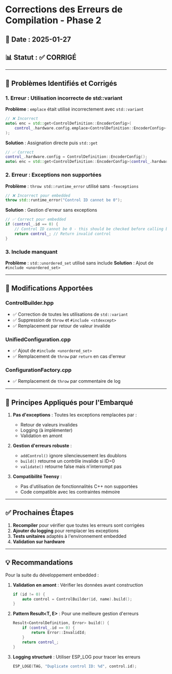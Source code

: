 # Corrections des Erreurs de Compilation - Phase 2

## 📅 Date : 2025-01-27
## 📊 Statut : ✅ CORRIGÉ

---

## 🐛 Problèmes Identifiés et Corrigés

### 1. **Erreur : Utilisation incorrecte de std::variant**
**Problème** : `emplace` était utilisé incorrectement avec `std::variant`
```cpp
// ❌ Incorrect
auto& enc = std::get<ControlDefinition::EncoderConfig>(
    control_.hardware.config.emplace<ControlDefinition::EncoderConfig>()
);
```

**Solution** : Assignation directe puis `std::get`
```cpp
// ✅ Correct
control_.hardware.config = ControlDefinition::EncoderConfig();
auto& enc = std::get<ControlDefinition::EncoderConfig>(control_.hardware.config);
```

### 2. **Erreur : Exceptions non supportées**
**Problème** : `throw std::runtime_error` utilisé sans `-fexceptions`
```cpp
// ❌ Incorrect pour embedded
throw std::runtime_error("Control ID cannot be 0");
```

**Solution** : Gestion d'erreur sans exceptions
```cpp
// ✅ Correct pour embedded
if (control_.id == 0) {
    // Control ID cannot be 0 - this should be checked before calling build()
    return control_; // Return invalid control
}
```

### 3. **Include manquant**
**Problème** : `std::unordered_set` utilisé sans include
**Solution** : Ajout de `#include <unordered_set>`

---

## 📝 Modifications Apportées

### ControlBuilder.hpp
- ✅ Correction de toutes les utilisations de `std::variant`
- ✅ Suppression de `throw` et `#include <stdexcept>`
- ✅ Remplacement par retour de valeur invalide

### UnifiedConfiguration.cpp
- ✅ Ajout de `#include <unordered_set>`
- ✅ Remplacement de `throw` par `return` en cas d'erreur

### ConfigurationFactory.cpp
- ✅ Remplacement de `throw` par commentaire de log

---

## 🎯 Principes Appliqués pour l'Embarqué

1. **Pas d'exceptions** : Toutes les exceptions remplacées par :
   - Retour de valeurs invalides
   - Logging (à implémenter)
   - Validation en amont

2. **Gestion d'erreurs robuste** :
   - `addControl()` ignore silencieusement les doublons
   - `build()` retourne un contrôle invalide si ID=0
   - `validate()` retourne false mais n'interrompt pas

3. **Compatibilité Teensy** :
   - Pas d'utilisation de fonctionnalités C++ non supportées
   - Code compatible avec les contraintes mémoire

---

## ✅ Prochaines Étapes

1. **Recompiler** pour vérifier que toutes les erreurs sont corrigées
2. **Ajouter du logging** pour remplacer les exceptions
3. **Tests unitaires** adaptés à l'environnement embedded
4. **Validation sur hardware**

---

## 💡 Recommandations

Pour la suite du développement embedded :

1. **Validation en amont** : Vérifier les données avant construction
   ```cpp
   if (id != 0) {
       auto control = ControlBuilder(id, name).build();
   }
   ```

2. **Pattern Result<T, E>** : Pour une meilleure gestion d'erreurs
   ```cpp
   Result<ControlDefinition, Error> build() {
       if (control_.id == 0) {
           return Error::InvalidId;
       }
       return control_;
   }
   ```

3. **Logging structuré** : Utiliser ESP_LOG pour tracer les erreurs
   ```cpp
   ESP_LOGE(TAG, "Duplicate control ID: %d", control.id);
   ```
